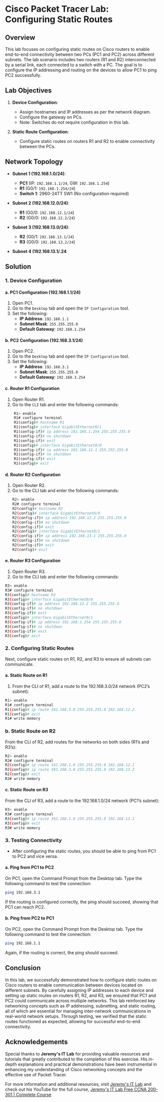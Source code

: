 # Cisco Packet Tracer Lab: Configuring Static Routes

## Overview

This lab focuses on configuring static routes on Cisco routers to enable end-to-end connectivity between two PCs (PC1 and PC2) across different subnets. The lab scenario includes two routers (R1 and R2) interconnected by a serial link, each connected to a switch with a PC. The goal is to configure the IP addressing and routing on the devices to allow PC1 to ping PC2 successfully.

## Lab Objectives

1. **Device Configuration**: 
   - Assign hostnames and IP addresses as per the network diagram.
   - Configure the gateway on PCs.
   - Note: Switches do not require configuration in this lab.

2. **Static Route Configuration**: 
   - Configure static routes on routers R1 and R2 to enable connectivity between the PCs.

## Network Topology

- **Subnet 1 (192.168.1.0/24)**: 
  - **PC1** (IP: `192.168.1.1/24`, GW: `192.168.1.254`)
  - **R1** (G0/1: `192.168.1.254/24`)
  - **Switch 1**: 2960-24TT SW1 (No configuration required)

- **Subnet 2 (192.168.12.0/24)**: 
  - **R1** (G0/0: `192.168.12.1/24`)
  - **R2** (G0/0: `192.168.12.2/24`)

- **Subnet 3 (192.168.13.0/24)**: 
  - **R2** (G0/1: `192.168.13.1/24`)
  - **R3** (G0/0: `192.168.13.2/24`)

- **Subnet 4 (192.168.13.1/.24**
## Solution

### 1. Device Configuration

#### a. **PC1 Configuration** (192.168.1.1/24)
1. Open PC1.
2. Go to the `Desktop` tab and open the `IP Configuration` tool.
3. Set the following:
   - **IP Address**: `192.168.1.1`
   - **Subnet Mask**: `255.255.255.0`
   - **Default Gateway**: `192.168.1.254`

#### b. **PC2 Configuration** (192.168.3.1/24)
1. Open PC2.
2. Go to the `Desktop` tab and open the `IP Configuration` tool.
3. Set the following:
   - **IP Address**: `192.168.3.1`
   - **Subnet Mask**: `255.255.255.0`
   - **Default Gateway**: `192.168.3.254`

#### c. **Router R1 Configuration**
1. Open Router R1.
2. Go to the `CLI` tab and enter the following commands:

```bash
    R1> enable
    R1# configure terminal
    R1(config)# hostname R1
    R1(config)# interface GigabitEthernet0/1
    R1(config-if)# ip address 192.168.1.254 255.255.255.0
    R1(config-if)# no shutdown
    R1(config-if)# exit
    R1(config)# interface GigabitEthernet0/0
    R1(config-if)# ip address 192.168.12.1 255.255.255.0
    R1(config-if)# no shutdown
    R1(config-if)# exit
    R1(config)# exit
```
#### d. Router R2 Configuration
1. Open Router R2.
2. Go to the CLI tab and enter the following commands:
    ```bash
    R2> enable
    R2# configure terminal
    R2(config)# hostname R2
    R2(config)# interface GigabitEthernet0/0
    R2(config-if)# ip address 192.168.12.2 255.255.255.0
    R2(config-if)# no shutdown
    R2(config-if)# exit
    R2(config)# interface GigabitEthernet0/1
    R2(config-if)# ip address 192.168.13.1 255.255.255.0
    R2(config-if)# no shutdown
    R2(config-if)# exit
    R2(config)# exit
    ```
#### e. Router R3 Configuration
1. Open Router R3.
2. Go to the CLI tab and enter the following commands:
```bash
R3> enable
R3# configure terminal
R3(config)# hostname R3
R3(config)# interface GigabitEthernet0/0
R3(config-if)# ip address 192.168.13.2 255.255.255.0
R3(config-if)# no shutdown
R3(config-if)# exit
R3(config)# interface GigabitEthernet0/1
R3(config-if)# ip address 192.168.3.254 255.255.255.0
R3(config-if)# no shutdown
R3(config-if)# exit
R3(config)# exit
```
### 2. Configuring Static Routes
Next, configure static routes on R1, R2, and R3 to ensure all subnets can communicate.

#### a. Static Route on R1
1. From the CLI of R1, add a route to the 192.168.3.0/24 network (PC2’s subnet):
```bash
R1> enable
R1# configure terminal
R1(config)# ip route 192.168.3.0 255.255.255.0 192.168.12.2
R1(config)# exit
R1# write memory
```
### b. Static Route on R2
From the CLI of R2, add routes for the networks on both sides (R1’s and R3’s):
```bash
R2> enable
R2# configure terminal
R2(config)# ip route 192.168.1.0 255.255.255.0 192.168.12.1
R2(config)# ip route 192.168.3.0 255.255.255.0 192.168.13.2
R2(config)# exit
R2# write memory
```
#### c. Static Route on R3
From the CLI of R3, add a route to the 192.168.1.0/24 network (PC1’s subnet):
```bash
R3> enable
R3# configure terminal
R3(config)# ip route 192.168.1.0 255.255.255.0 192.168.13.1
R3(config)# exit
R3# write memory
```
### 3. Testing Connectivity
- After configuring the static routes, you should be able to ping from PC1 to PC2 and vice versa.
#### a. Ping from PC1 to PC2
On PC1, open the Command Prompt from the Desktop tab.
Type the following command to test the connection:
```bash
ping 192.168.3.1
```
If the routing is configured correctly, the ping should succeed, showing that PC1 can reach PC2.
#### b. Ping from PC2 to PC1
On PC2, open the Command Prompt from the Desktop tab.
Type the following command to test the connection:
```bash
ping 192.168.1.1
```
Again, if the routing is correct, the ping should succeed.
## Conclusion

In this lab, we successfully demonstrated how to configure static routes on Cisco routers to enable communication between devices located on different subnets. By carefully assigning IP addresses to each device and setting up static routes on routers R1, R2, and R3, we ensured that PC1 and PC2 could communicate across multiple networks. This lab reinforced key networking concepts such as IP addressing, subnetting, and static routing, all of which are essential for managing inter-network communications in real-world network setups. Through testing, we verified that the static routes functioned as expected, allowing for successful end-to-end connectivity.

## Acknowledgements


Special thanks to **Jeremy's IT Lab** for providing valuable resources and tutorials that greatly contributed to the completion of this exercise. His in-depth explanations and practical demonstrations have been instrumental in enhancing my understanding of Cisco networking concepts and the effective use of Packet Tracer.

For more information and additional resources, visit [Jeremy's IT Lab](https://jeremysitlab.com/) and check out his YouTube for the full course, [Jeremy's IT Lab Free CCNA 200-301 | Complete Course](https://www.youtube.com/playlist?list=PLxbwE86jKRgMpuZuLBivzlM8s2Dk5lXBQ)
